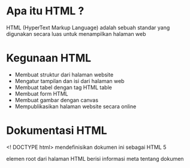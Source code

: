 # Apa itu HTML ?
HTML (HyperText Markup Language) adalah sebuah standar yang digunakan secara luas untuk menampilkan halaman web

# Kegunaan HTML 
- Membuat struktur dari halaman website
- Mengatur tampilan dan isi dari halaman web 
- Membuat tabel dengan tag HTML table
- Membuat form HTML
- Membuat gambar dengan canvas
- Mempublikasikan halaman website secara online

# Dokumentasi HTML 
<! DOCTYPE html> mendefinisikan dokumen ini sebagai HTML 5
<html> elemen root dari halaman HTML
<head> berisi informasi meta tentang dokumen 
<title> menentukan judul untuk dokumen 
<body> berisi konten halaman yang terlihat
